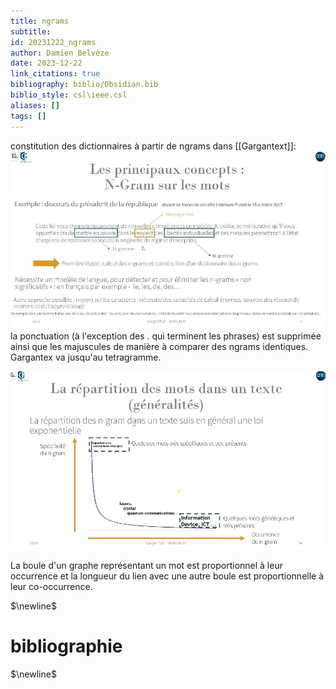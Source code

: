 ```yaml
---
title: ngrams
subtitle:
id: 20231222_ngrams
author: Damien Belvèze
date: 2023-12-22
link_citations: true
bibliography: biblio/Obsidian.bib
biblio_style: csl\ieee.csl
aliases: []
tags: []
---
```

constitution des dictionnaires à partir de ngrams dans [[Gargantext]]: 
![](images/ngrams.JPG)
la ponctuation (à l'exception des . qui terminent les phrases) est supprimée ainsi que les majuscules de manière à comparer des ngrams identiques. Gargantex va jusqu'au tetragramme. 

![](images/ngrams_presents.JPG)

La boule d'un graphe représentant un mot est proportionnel à leur occurrence et la longueur du lien avec une autre boule est proportionnelle à leur co-occurrence.

$\newline$
# bibliographie
$\newline$






